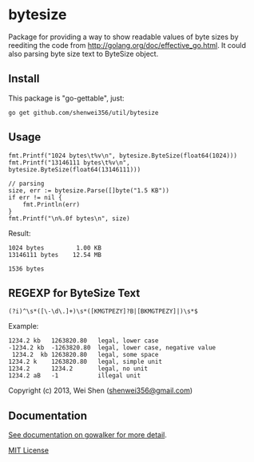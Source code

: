 bytesize
========

Package for providing a way to show readable values of byte sizes by reediting
the code from http://golang.org/doc/effective_go.html. It could also parsing
byte size text to ByteSize object.

Install
-------
This package is "go-gettable", just:

    go get github.com/shenwei356/util/bytesize

Usage
-------
    
	fmt.Printf("1024 bytes\t%v\n", bytesize.ByteSize(float64(1024)))
	fmt.Printf("13146111 bytes\t%v\n", bytesize.ByteSize(float64(13146111)))

    // parsing
	size, err := bytesize.Parse([]byte("1.5 KB"))
	if err != nil {
		fmt.Println(err)
	}
	fmt.Printf("\n%.0f bytes\n", size)


Result:

    1024 bytes         1.00 KB
    13146111 bytes    12.54 MB

    1536 bytes

REGEXP for ByteSize Text
----------------------------

    (?i)^\s*([\-\d\.]+)\s*([KMGTPEZY]?B|[BKMGTPEZY]|)\s*$

Example:

    1234.2 kb   1263820.80   legal, lower case
    -1234.2 kb  -1263820.80  legal, lower case, negative value
     1234.2  kb 1263820.80   legal, some space
    1234.2 k    1263820.80   legal, simple unit
    1234.2      1234.2       legal, no unit
    1234.2 aB   -1           illegal unit


Copyright (c) 2013, Wei Shen (shenwei356@gmail.com)

Documentation
-------------

[See documentation on gowalker for more detail](http://gowalker.org/github.com/shenwei356/util/bytesize).

[MIT License](https://github.com/shenwei356/util/blob/master/bytesize/LICENSE)